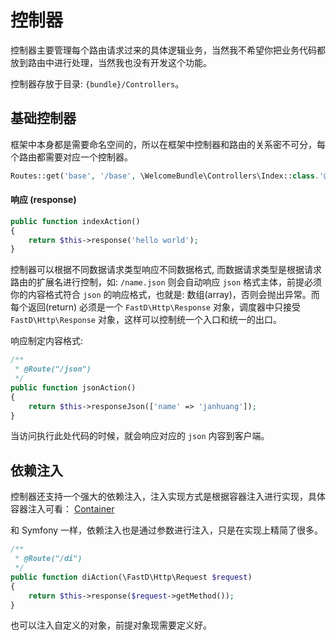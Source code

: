 # 控制器

控制器主要管理每个路由请求过来的具体逻辑业务，当然我不希望你把业务代码都放到路由中进行处理，当然我也没有开发这个功能。

控制器存放于目录: `{bundle}/Controllers`。

## 基础控制器

框架中本身都是需要命名空间的，所以在框架中控制器和路由的关系密不可分，每个路由都需要对应一个控制器。

```php
Routes::get('base', '/base', \WelcomeBundle\Controllers\Index::class.'@indexAction');
```

#### 响应 (response)

```php
public function indexAction()
{
    return $this->response('hello world');
}
```

控制器可以根据不同数据请求类型响应不同数据格式, 而数据请求类型是根据请求路由的扩展名进行控制，如: `/name.json` 则会自动响应 `json` 格式主体，前提必须你的内容格式符合 `json` 的响应格式，也就是: 数组(array)，否则会抛出异常。而每个返回(return) 必须是一个 `FastD\Http\Response` 对象，调度器中只接受 `FastD\Http\Response` 对象，这样可以控制统一个入口和统一的出口。

响应制定内容格式: 

```php
/**
 * @Route("/json")
 */
public function jsonAction()
{
    return $this->responseJson(['name' => 'janhuang']);
}
```

当访问执行此处代码的时候，就会响应对应的 `json` 内容到客户端。

## 依赖注入

控制器还支持一个强大的依赖注入，注入实现方式是根据容器注入进行实现，具体容器注入可看： [Container](https://github.com/JanHuang/container)

和 Symfony 一样，依赖注入也是通过参数进行注入，只是在实现上精简了很多。

```php
/**
 * @Route("/di")
 */
public function diAction(\FastD\Http\Request $request)
{
    return $this->response($request->getMethod());
}
```

也可以注入自定义的对象，前提对象现需要定义好。
